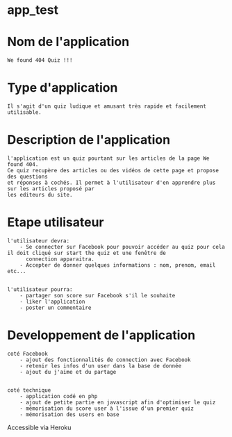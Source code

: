 # app_test


<html>
	<head> <title> ---- Readme ---- </title></head>
<body>

    
    
    
<h1>Nom de l'application </h1>
	
	We found 404 Quiz !!! 


<h1>Type d'application</h1> 

	Il s'agit d'un quiz ludique et amusant très rapide et facilement utilisable.


<h1>Description de l'application </h1>

	l'application est un quiz pourtant sur les articles de la page We found 404. 
	Ce quiz recupère des articles ou des vidéos de cette page et propose des questions
	et réponses à cochés. Il permet à l'utilisateur d'en apprendre plus sur les articles proposé par 
	les editeurs du site. 


<h1>Etape utilisateur </h1>

	l'utilisateur devra:
		- Se connecter sur Facebook pour pouvoir accéder au quiz pour cela il doit cliqué sur start the quiz et une fenêtre de 
		  connection apparaitra.
		- Accepter de donner quelques informations : nom, prenom, email etc...
	
		
	l'utilisateur pourra:
		- partager son score sur Facebook s'il le souhaite
		- liker l'application 
		- poster un commentaire 
	
	
<h1>Developpement de l'application </h1>

	coté Facebook 
		- ajout des fonctionnalités de connection avec Facebook
		- retenir les infos d'un user dans la base de donnée 
		- ajout du j'aime et du partage
		
		
	coté technique
		- application codé en php
		- ajout de petite partie en javascript afin d'optimiser le quiz
		- mémorisation du score user à l'issue d'un premier quiz 
		- mémorisation des users en base
			
				
Accessible via Heroku 

</body></html>
